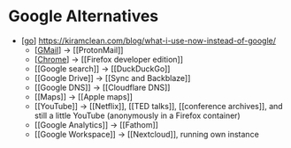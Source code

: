 # Google Alternatives

- [[go]] https://kiramclean.com/blog/what-i-use-now-instead-of-google/
  - [[GMail]] → [[ProtonMail]]
  - [[Chrome]] → [[Firefox developer edition]]
  - [[Google search]] → [[DuckDuckGo]]
  - [[Google Drive]] → [[Sync and Backblaze]]
  - [[Google DNS]] → [[Cloudflare DNS]]
  - [[Maps]] → [[Apple maps]]
  - [[YouTube]] → [[Netflix]], [[TED talks]], [[conference archives]], and still a little YouTube (anonymously in a Firefox container)
  - [[Google Analytics]] → [[Fathom]]
  - [[Google Workspace]] → [[Nextcloud]], running own instance


[//begin]: # "Autogenerated link references for markdown compatibility"
[go]: go "Go"
[GMail]: gmail "Gmail"
[Chrome]: chrome "Chrome"
[//end]: # "Autogenerated link references"